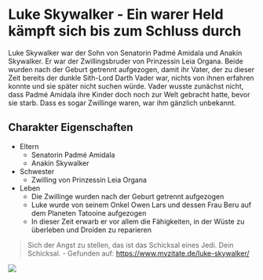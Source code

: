 # Luke Skywalker - Ein warer Held kämpft sich bis zum Schluss durch
Luke Skywalker war der Sohn von Senatorin Padmé Amidala und Anakin Skywalker. Er war der Zwillingsbruder von Prinzessin Leia Organa. Beide wurden nach der Geburt getrennt aufgezogen, damit ihr Vater, der zu dieser Zeit bereits der dunkle Sith-Lord Darth Vader war, nichts von ihnen erfahren konnte und sie später nicht suchen würde. Vader wusste zunächst nicht, dass Padmé Amidala ihre Kinder doch noch zur Welt gebracht hatte, bevor sie starb. Dass es sogar Zwillinge waren, war ihm gänzlich unbekannt.

## Charakter Eigenschaften
* Eltern
  * Senatorin Padmé Amidala
  * Anakin Skywalker
* Schwester
  * Zwilling von Prinzessin Leia Organa
* Leben
  * Die Zwillinge wurden nach der Geburt getrennt aufgezogen
  * Luke wurde von seinem Onkel Owen Lars und dessen Frau Beru auf dem Planeten Tatooine aufgezogen
  * In dieser Zeit erwarb er vor allem die Fähigkeiten, in der Wüste zu überleben und Droiden zu reparieren

> Sich der Angst zu stellen, das ist das Schicksal eines Jedi. Dein Schicksal. - Gefunden auf: https://www.myzitate.de/luke-skywalker/

<img src="https://en.wikipedia.org/wiki/File:Luke_Skywalker.png"/>
